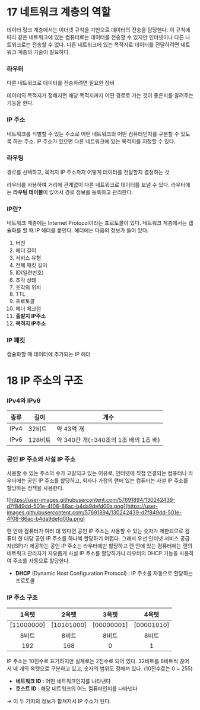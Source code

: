 # 17 네트워크 계층의 역할

데이터 링크 계층에서는 이더넷 규칙을 기반으로 데이터의 전송을 담당한다. 이 규칙에 따라 같은 네트워크에 있는 컴퓨터로는 데이터를 전송할 수 있지만 인터넷이나 다른 나트워크로는 전송할 수 없다. 다른 네트워크에 있는 목적지로 데이터를 전달하려면 네트워크 계층의 기술이 필요하다.

### 라우터

다른 네트워크로 데이터를 전송하려면 필요한 장비

데이터의 목적지가 정해지면 해당 목적지까지 어떤 경로로 가는 것이 좋은지를 알려주는 기능을 한다.

### IP 주소

네트워크를 식별할 수 있는 주소로 어떤 네트워크의 어떤 컴퓨터인지를 구분할 수 있도록 하는 주소. IP 주소가 있으면 다른 네트워크에 있는 목적지를 지정할 수 있다.

### 라우팅

경로를 선택하고, 목적지 IP 주소까지 어떻게 데이터를 전달할지 결정하는 것

라우터를 사용하여 거리에 관계없이 다른 네트워크로 데이터를 보낼 수 있다. 라우터에는 **라우팅 테이블**이 있어서 경로 정보를 등록하고 관리한다.

### IP란?

네트워크 계층에는 Internet Protocol이라는 프로토콜이 있다. 네트워크 계층에서는 캡슐화를 할 때 IP 헤더를 붙인다. 헤더에는 다음의 정보가 들어 있다.

1. 버전
2. 헤더 길이
3. 서비스 유형
4. 전체 패킷 길이
5. ID(일련번호)
6. 조각 상태
7. 조각의 위치
8. TTL
9. 프로토콜
10. 헤더 체크섬
11. **출발지 IP주소**
12. **목적지 IP주소**

### IP 패킷

캡슐화할 때 데이터에 추가되는 IP 헤더

# 18 IP 주소의 구조

### IPv4와 IPv6

|종류|길이|개수|
|---|---|---|
|IPv4|32비트|약 43억 개|
|IPv6|128비트|약 340간 개(=340조의 1조 배의 1조 배)|

### 공인 IP 주소와 사설 IP 주소

사용할 수 있는 주소의 수가 고갈되고 있는 이유로, 인터넷에 직접 연결되는 컴퓨터나 라우터에는 공인 IP 주소를 할당하고, 회사나 가정의 랜에 있는 컴퓨터는 사설 IP 주소를 할당하는 정책을 사용한다.

![https://user-images.githubusercontent.com/57691894/130242439-d7f849dd-501e-4f08-86ac-b4da9defd00a.png](https://user-images.githubusercontent.com/57691894/130242439-d7f849dd-501e-4f08-86ac-b4da9defd00a.png)

랜 안에 컴퓨터가 여러 대 있다면 공인 IP 주소는 사용할 수 있는 숫자가 제한되므로 컴퓨터 한 대당 공인 IP 주소를 하나씩 할당하기 어렵다. 그래서 우선 인터넷 서비스 공급자(ISP)가 제공하는 공인 IP 주소는 라우터에만 할당하고 랜 안에 있는 컴퓨터에는 랜의 네트워크 관리자가 자유롭게 사설 IP 주소를 할당하거나 라우터의 DHCP 기능을 사용하여 주소를 자동으로 할당한다.

- **DHCP** (Dynamic Host Configuration Protocol) : IP 주소를 자동으로 할당하는 프로토콜

### IP 주소 구조

|1옥텟|2옥텟|3옥텟|4옥텟|
|:---:|:---:|:---:|:---:|
|[11000000]|[10101000]|[00000001]|[00001010]|
|8비트|8비트|8비트|8비트|
|192|168|0|1|

IP 주소는 10진수로 표기하지만 실제로는 2진수로 되어 있다. 32비트를 8비트씩 끊어서 네 개의 옥텟으로 구분하고 있고, 숫자의 범위도 정해져 있다. (10진수로는 0 ~ 255)

- **네트워크 ID :** 어떤 네트워크인지를 나타낸다
- **호스트 ID** : 해당 네트워크의 어느 컴퓨터인지를 나타낸다

→ 이 두 가지의 정보가 합쳐저서 IP 주소가 된다.
